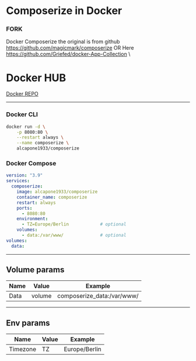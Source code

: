 # Composerize in Docker

### FORK
Docker Composerize the original is from github \
https://github.com/magicmark/composerize OR Here https://github.com/Griefed/docker-App-Collection \
#  Docker HUB
[Docker REPO](https://hub.docker.com/r/alcapone1933/composerize)


* * *

### Docker CLI

```bash
docker run -d \
    -p 8080:80 \
    --restart always \
    --name composerize \
    alcapone1933/composerize
```

### Docker Compose

```yaml
version: "3.9"
services:
  composerize:
    image: alcapone1933/composerize
    container_name: composerize
    restart: always
    ports:
      - 8080:80
    environment:
      - TZ=Europe/Berlin            # optional
    volumes:
      - data:/var/www/              # optional
volumes:
  data:
```

* * *

## Volume params

| Name    | Value   | Example                    |
|---------|---------|----------------------------|
|  Data   | volume  | composerize_data:/var/www/ |

* * *

## Env params


| Name          | Value     | Example                        |
|---------------|-----------|--------------------------------|
| Timezone      | TZ        | Europe/Berlin                  |
